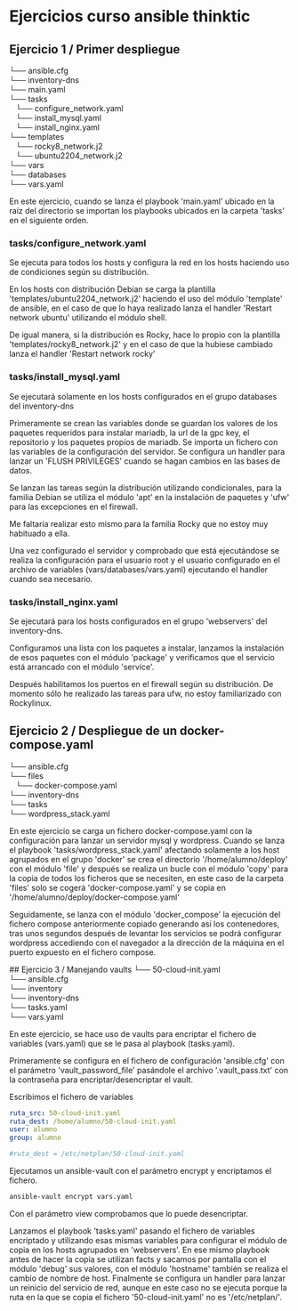 # Ejercicios curso ansible thinktic

## Ejercicio 1 / Primer despliegue
└── ansible.cfg\
└── inventory-dns\
└── main.yaml\
└── tasks\
    └── configure_network.yaml\
    └── install_mysql.yaml\
    └── install_nginx.yaml\
└── templates\
    └── rocky8_network.j2\
    └── ubuntu2204_network.j2\
└── vars\
    └── databases\
        └── vars.yaml

En este ejercicio, cuando se lanza el playbook 'main.yaml' ubicado en la raíz del directorio se importan los playbooks ubicados en la carpeta 'tasks' en el siguiente orden.

### tasks/configure_network.yaml
Se ejecuta para todos los hosts y configura la red en los hosts haciendo uso de condiciones según su distribución.

En los hosts con distribución Debian se carga la plantilla 'templates/ubuntu2204_network.j2' haciendo el uso del módulo 'template' de ansible, en el caso de que lo haya realizado lanza el handler 'Restart network ubuntu' utilizando el módulo shell.

De igual manera, si la distribución es Rocky, hace lo propio con la plantilla 'templates/rocky8_network.j2' y en el caso de que la hubiese cambiado lanza el handler 'Restart network rocky'

### tasks/install_mysql.yaml
Se ejecutará solamente en los hosts configurados en el grupo databases del inventory-dns

Primeramente se crean las variables donde se guardan los valores de los paquetes requeridos para instalar mariadb, la url de la gpc key, el repositorio y los paquetes propios de mariadb. Se importa un fichero con las variables de la configuración del servidor. Se configura un handler para lanzar un 'FLUSH PRIVILEGES' cuando se hagan cambios en las bases de datos.

Se lanzan las tareas según la distribución utilizando condicionales, para la familia Debian se utiliza el módulo 'apt' en la instalación de paquetes y 'ufw' para las excepciones en el firewall.

Me faltaría realizar esto mismo para la familia Rocky que no estoy muy habituado a ella.

Una vez configurado el servidor y comprobado que está ejecutándose se realiza la configuración para el usuario root y el usuario configurado en el archivo de variables (vars/databases/vars.yaml) ejecutando el handler cuando sea necesario.

### tasks/install_nginx.yaml
Se ejecutará para los hosts configurados en el grupo 'webservers' del inventory-dns.

Configuramos una lista con los paquetes a instalar, lanzamos la instalación de esos paquetes con el módulo 'package' y verificamos que el servicio está arrancado con el módulo 'service'.

Después habilitamos los puertos en el firewall según su distribución. De momento sólo he realizado las tareas para ufw, no estoy familiarizado con Rockylinux.

## Ejercicio 2 / Despliegue de un docker-compose.yaml
└── ansible.cfg\
└── files\
    └── docker-compose.yaml\
└── inventory-dns\
└── tasks\
    └── wordpress_stack.yaml

En este ejercicio se carga un fichero docker-compose.yaml con la configuración para lanzar un servidor mysql y wordpress. Cuando se lanza el playbook 'tasks/wordpress_stack.yaml' afectando solamente a los host agrupados en el grupo 'docker' se crea el directorio '/home/alumno/deploy' con el módulo 'file' y después se realiza un bucle con el módulo 'copy' para la copia de todos los ficheros que se necesiten, en este caso de la carpeta 'files' solo se cogerá 'docker-compose.yaml' y se copia en  '/home/alumno/deploy/docker-compose.yaml'

Seguidamente, se lanza con el módulo 'docker_compose' la ejecución del fichero compose anteriormente copiado generando así los contenedores, tras unos segundos después de levantar los servicios se podrá configurar wordpress accediendo con el navegador a la dirección de la máquina en el puerto expuesto en el fichero compose.

## Ejercicio 3 / Manejando vaults
└── 50-cloud-init.yaml\
└── ansible.cfg\
└── inventory\
└── inventory-dns\
└── tasks.yaml\
└── vars.yaml

En este ejercicio, se hace uso de vaults para encriptar el fichero de variables (vars.yaml) que se le pasa al playbook (tasks.yaml).

Primeramente se configura en el fichero de configuración 'ansible.cfg' con el parámetro 'vault_password_file' pasándole el archivo '.vault_pass.txt' con la contraseña para encriptar/desencriptar el vault.

Escribimos el fichero de variables

```yaml
ruta_src: 50-cloud-init.yaml
ruta_dest: /home/alumno/50-cloud-init.yaml
user: alumno
group: alumno

#ruta_dest = /etc/netplan/50-cloud-init.yaml
```

Ejecutamos un ansible-vault con el parámetro encrypt y encriptamos el fichero.

```bash
ansible-vault encrypt vars.yaml
```
Con el parámetro view comprobamos que lo puede desencriptar.

Lanzamos el playbook 'tasks.yaml' pasando el fichero de variables encriptado y utilizando esas mismas variables para configurar el módulo de copia en los hosts agrupados en 'webservers'. En ese mismo playbook antes de hacer la copia se utilizan facts y sacamos por pantalla con el módulo 'debug' sus valores, con el módulo 'hostname' también se realiza el cambio de nombre de host. Finalmente se configura un handler para lanzar un reinicio del servicio de red, aunque en este caso no se ejecuta porque la ruta en la que se copia el fichero '50-cloud-init.yaml' no es '/etc/netplan/'.